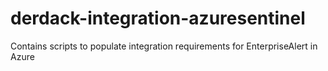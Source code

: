 # derdack-integration-azuresentinel
Contains scripts to populate integration requirements for EnterpriseAlert in Azure
